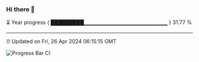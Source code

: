 ### Hi there 👋

⏳ Year progress { █████████▁▁▁▁▁▁▁▁▁▁▁▁▁▁▁▁▁▁▁▁▁ } 31.77 %

---

⏰ Updated on Fri, 26 Apr 2024 06:15:15 GMT

![Progress Bar CI](https://github.com/liununu/liununu/workflows/Progress%20Bar%20CI/badge.svg)
